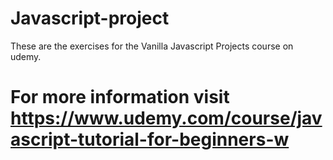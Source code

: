 # Javascript-project
These are the exercises for the Vanilla Javascript Projects course on udemy.
# For more information visit https://www.udemy.com/course/javascript-tutorial-for-beginners-w
